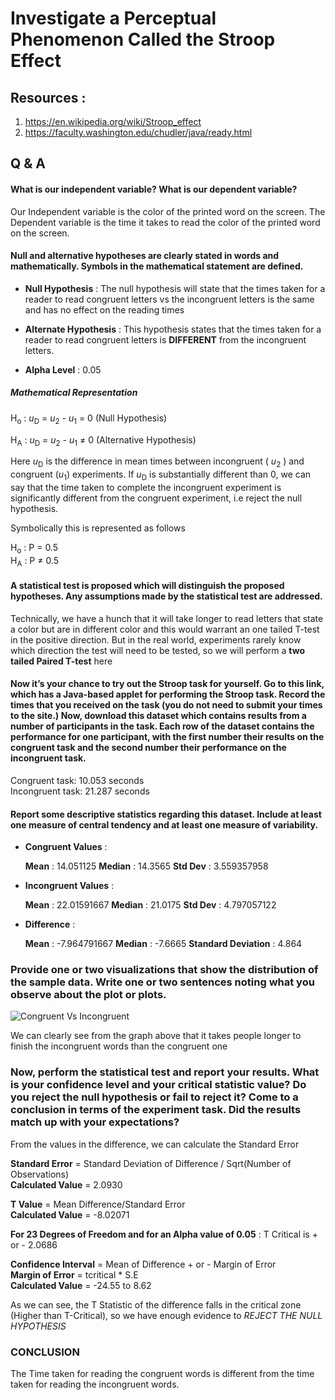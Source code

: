 # Investigate a Perceptual Phenomenon Called the Stroop Effect

## Resources :

1. https://en.wikipedia.org/wiki/Stroop_effect
2. https://faculty.washington.edu/chudler/java/ready.html

## Q & A

#### What is our independent variable? What is our dependent variable?

Our Independent variable is the color of the printed word on the screen. 
The Dependent variable is the time it takes to read the color of the printed word on the screen. 

#### Null and alternative hypotheses are clearly stated in words and mathematically. Symbols in the mathematical statement are defined.

* **Null Hypothesis** : The null hypothesis will state that the times taken for a reader to read congruent letters vs the incongruent letters is the same and has no effect on the reading times


* **Alternate Hypothesis** : This hypothesis states that the times taken for a reader to read congruent letters is **DIFFERENT** from the incongruent letters. 


* **Alpha Level** : 0.05

##### Mathematical Representation  
  
H<sub>o</sub> : *u*<sub>D</sub> = *u*<sub>2</sub> - *u*<sub>1</sub> = 0 (Null Hypothesis)  
  
H<sub>A</sub> : *u*<sub>D</sub> = *u*<sub>2</sub> - *u*<sub>1</sub> ≠ 0 (Alternative Hypothesis)  
  
Here *u*<sub>D</sub> is the difference in mean times between incongruent ( *u*<sub>2</sub> ) and congruent (*u*<sub>1</sub>) experiments. If *u*<sub>D</sub> is substantially different than 0, we can say that the time taken to complete the incongruent experiment is significantly different from the congruent experiment, i.e reject the null hypothesis. 

Symbolically this is represented as follows
    
H<sub>o</sub> : P = 0.5  
H<sub>A</sub> : P ≠ 0.5

#### A statistical test is proposed which will distinguish the proposed hypotheses. Any assumptions made by the statistical test are addressed.

Technically, we have a hunch that it will take longer to read letters that state a color but are in different color and this would warrant an one tailed T-test in the positive direction. But in the real world, experiments rarely know which direction the test will need to be tested, so we will perform a **two tailed Paired T-test** here


#### Now it’s your chance to try out the Stroop task for yourself. Go to this link, which has a Java-based applet for performing the Stroop task. Record the times that you received on the task (you do not need to submit your times to the site.) Now, download this dataset which contains results from a number of participants in the task. Each row of the dataset contains the performance for one participant, with the first number their results on the congruent task and the second number their performance on the incongruent task.

Congruent task: 10.053 seconds  
Incongruent task: 21.287 seconds

#### Report some descriptive statistics regarding this dataset. Include at least one measure of central tendency and at least one measure of variability.

* **Congruent Values** :  
  
  **Mean** : 14.051125
  **Median** : 14.3565
  **Std Dev** : 3.559357958
  
* **Incongruent Values** :  
  
  **Mean** : 22.01591667
  **Median** : 21.0175
  **Std Dev** : 4.797057122
  
* **Difference** :  
    
    **Mean** : -7.964791667
    **Median** : -7.6665
    **Standard Deviation** : 4.864

### Provide one or two visualizations that show the distribution of the sample data. Write one or two sentences noting what you observe about the plot or plots.


![Congruent Vs Incongruent](https://github.com/Suryak1986/Udacity-Data-Analyst/blob/master/CvIC.PNG)

We can clearly see from the graph above that it takes people longer to finish the incongruent words than the congruent one

### Now, perform the statistical test and report your results. What is your confidence level and your critical statistic value? Do you reject the null hypothesis or fail to reject it? Come to a conclusion in terms of the experiment task. Did the results match up with your expectations?

From the values in the difference, we can calculate the Standard Error  
  
**Standard Error** = Standard Deviation of Difference / Sqrt(Number of Observations)    
**Calculated Value** = 2.0930  
  
**T Value** = Mean Difference/Standard Error    
**Calculated Value** = -8.02071  
  
**For 23 Degrees of Freedom and for an Alpha value of 0.05** : T Critical is + or - 2.0686  
  
**Confidence Interval** = Mean of Difference + or - Margin of Error  
**Margin of Error** = tcritical * S.E  
**Calculated Value** = -24.55 to 8.62  

As we can see, the T Statistic of the difference falls in the critical zone (Higher than T-Critical), so we have enough evidence to *REJECT THE NULL HYPOTHESIS*

### CONCLUSION   
  
The Time taken for reading the congruent words is different from the time taken for reading the incongruent words. 
        

